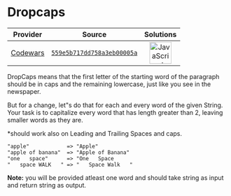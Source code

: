 [_metadata_:generated]: - "true"

# Dropcaps

<!-- INFO TABLE BEGIN -->

| Provider                                        | Source                                                                               | Solutions                                                                                                                                                    |
| :---------------------------------------------: | :----------------------------------------------------------------------------------: | :----------------------------------------------------------------------------------------------------------------------------------------------------------: |
| [Codewars](../../../docs/providers/Codewars.md) | [`559e5b717dd758a3eb00005a`](https://www.codewars.com/kata/559e5b717dd758a3eb00005a) | [<img src="https://res.cloudinary.com/rascaltwo/image/upload/v1631924076/javascript_ehszr7.svg" alt="JavaScript" title="JavaScript" width="50" />](solve.js) |

<!-- INFO TABLE END -->

DropCaps means that the first letter of the starting word of the paragraph should be in caps and the remaining lowercase, just like you see in the newspaper. 

But for a change, let"s do that for each and every word of the given String. Your task is to capitalize every word that has length greater than 2, leaving smaller words as they are.

*should work also on Leading and Trailing Spaces and caps.

```
"apple"            => "Apple"
"apple of banana"  => "Apple of Banana"
"one   space"      => "One   Space 
"   space WALK   " => "   Space Walk   " 
```

**Note:** you will be provided atleast one word and should take string as input and return string as output.
